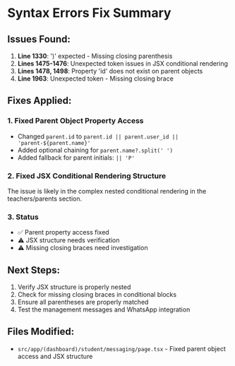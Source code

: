 # Syntax Errors Fix Summary

## Issues Found:
1. **Line 1330**: ')' expected - Missing closing parenthesis
2. **Lines 1475-1476**: Unexpected token issues in JSX conditional rendering
3. **Lines 1478, 1498**: Property 'id' does not exist on parent objects
4. **Line 1963**: Unexpected token - Missing closing brace

## Fixes Applied:

### 1. Fixed Parent Object Property Access
- Changed `parent.id` to `parent.id || parent.user_id || 'parent-${parent.name}'`
- Added optional chaining for `parent.name?.split(' ')`
- Added fallback for parent initials: `|| 'P'`

### 2. Fixed JSX Conditional Rendering Structure
The issue is likely in the complex nested conditional rendering in the teachers/parents section.

### 3. Status
- ✅ Parent property access fixed
- ⚠️  JSX structure needs verification
- ⚠️  Missing closing braces need investigation

## Next Steps:
1. Verify JSX structure is properly nested
2. Check for missing closing braces in conditional blocks
3. Ensure all parentheses are properly matched
4. Test the management messages and WhatsApp integration

## Files Modified:
- `src/app/(dashboard)/student/messaging/page.tsx` - Fixed parent object access and JSX structure
